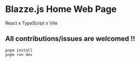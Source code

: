 # Blazze.js Home Web Page
React x TypeScript x Vite

## All contributions/issues are welcomed !!

```
pnpm install
pnpm run dev
```